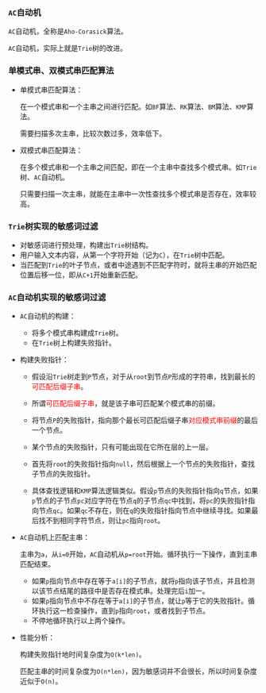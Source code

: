 ### `AC`自动机

`AC`自动机，全称是`Aho-Corasick`算法。

`AC`自动机，实际上就是`Trie`树的改进。

### 单模式串、双模式串匹配算法

- 单模式串匹配算法：

  在一个模式串和一个主串之间进行匹配。如`BF`算法、`RK`算法、`BM`算法、`KMP`算法。

  需要扫描多次主串，比较次数过多，效率低下。

- 双模式串匹配算法：

  在多个模式串和一个主串之间匹配，即在一个主串中查找多个模式串。如`Trie`树、`AC`自动机。

  只需要扫描一次主串，就能在主串中一次性查找多个模式串是否存在，效率较高。

### `Trie`树实现的敏感词过滤

* 对敏感词进行预处理，构建出`Trie`树结构。
* 用户输入文本内容，从第一个字符开始（记为`C`），在`Trie`树中匹配。
* 当匹配到`Trie`的叶子节点，或者中途遇到不匹配字符时，就将主串的开始匹配位置后移一位，即从`C+1`开始重新匹配。

### `AC`自动机实现的敏感词过滤

- `AC`自动机的构建：

  - 将多个模式串构建成`Trie`树。
  - 在`Trie`树上构建失败指针。

- 构建失败指针：

  - 假设沿`Trie`树走到`P`节点，对于从`root`到节点`P`形成的字符串，找到最长的<font color="red">可匹配后缀子串</font>。

  - 所谓<font color="red">可匹配后缀子串</font>，就是该子串可匹配某个模式串的前缀。

  - 将节点`P`的失败指针，指向那个最长可匹配后缀子串<font color="red">对应模式串前缀</font>的最后一个节点。

  - 某个节点的失败指针，只有可能出现在它所在层的上一层。

  - 首先将`root`的失败指针指向`null`，然后根据上一个节点的失败指针，查找子节点的失败指针。

  - 具体查找逻辑和`KMP`算法逻辑类似。假设`p`节点的失败指针指向`q`节点，如果`p`节点的子节点`pc`对应字符在节点`q`的子节点`qc`中找到，将`pc`的失败指针指向节点`qc`。如果`qc`不存在，则在`q`的失败指针指向节点中继续寻找。如果最后找不到相同字符节点，则让`pc`指向`root`。

- `AC`自动机上匹配主串：

  主串为`a`，从`i=0`开始，`AC`自动机从`p=root`开始。循环执行一下操作，直到主串匹配结束。

  - 如果`p`指向节点中存在等于`a[i]`的子节点，就将`p`指向该子节点，并且检测以该节点结尾的路径中是否存在模式串。处理完后`i`加一。
  - 如果`p`指向节点中不存在等于`a[i]`的子节点，就让`p`等于它的失败指针。循环执行这一检查操作，直到`p`指向`root`，或者找到子节点。
  - 不停地循环执行以上两个操作。

- 性能分析：

  构建失败指针地时间复杂度为`O(k*len)`。

  匹配主串的时间复杂度为`O(n*len)`，因为敏感词并不会很长，所以时间复杂度近似于`O(n)`。
